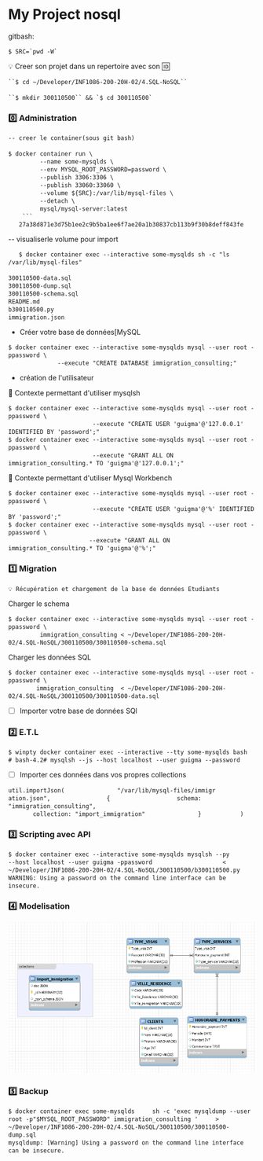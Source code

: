 # My Project nosql

gitbash:
```
$ SRC=`pwd -W`
```
:bulb: Creer son projet dans un repertoire avec son :id:
```
``$ cd ~/Developer/INF1086-200-20H-02/4.SQL-NoSQL``

``$ mkdir 300110500`` && `$ cd 300110500`
```


### :zero: Administration 
```
-- creer le container(sous git bash)

$ docker container run \
         --name some-mysqlds \
         --env MYSQL_ROOT_PASSWORD=password \
         --publish 3306:3306 \
         --publish 33060:33060 \
         --volume ${SRC}:/var/lib/mysql-files \
         --detach \
         mysql/mysql-server:latest
    ```
   27a38d871e3d75b1ee2c9b5ba1ee6f7ae20a1b30837cb113b9f30b8deff843fe
```
         
   -- visualiserle  volume pour import
```   
   $ docker container exec --interactive some-mysqlds sh -c "ls /var/lib/mysql-files"
   
300110500-data.sql
300110500-dump.sql
300110500-schema.sql
README.md
b300110500.py
immigration.json
```

- Créer votre base de données[MySQL
```
$ docker container exec --interactive some-mysqlds mysql --user root -ppassword \
              --execute "CREATE DATABASE immigration_consulting;"
```

- création de l'utilisateur
 
📌 Contexte permettant d'utiliser mysqlsh
```
$ docker container exec --interactive some-mysqlds mysql --user root -ppassword \
                        --execute "CREATE USER 'guigma'@'127.0.0.1' IDENTIFIED BY 'password';"
$ docker container exec --interactive some-mysqlds mysql --user root -ppassword \
                        --execute "GRANT ALL ON immigration_consulting.* TO 'guigma'@'127.0.0.1';"
 ```                       
 📌 Contexte permettant d'utiliser Mysql Workbench
```
$ docker container exec --interactive some-mysqlds mysql --user root -ppassword \
                        --execute "CREATE USER 'guigma'@'%' IDENTIFIED BY 'password';"
$ docker container exec --interactive some-mysqlds mysql --user root -ppassword \
                       --execute "GRANT ALL ON immigration_consulting.* TO 'guigma'@'%';"
```                    
 ### :one: Migration
                                
    💡 Récupération et chargement de la base de données Etudiants

 Charger le schema
 ```
$ docker container exec --interactive some-mysqlds mysql --user root -ppassword \
          immigration_consulting < ~/Developer/INF1086-200-20H-02/4.SQL-NoSQL/300110500/300110500-schema.sql                     
```
Charger les données SQL
```
$ docker container exec --interactive some-mysqlds mysql --user root -ppassword \
        immigration_consulting  < ~/Developer/INF1086-200-20H-02/4.SQL-NoSQL/300110500/300110500-data.sql
```

- [ ] Importer votre base de données SQl

### :two: E.T.L
```
$ winpty docker container exec --interactive --tty some-mysqlds bash
# bash-4.2# mysqlsh --js --host localhost --user guigma --password
```

- [ ] Importer ces données dans vos propres collections
```
util.importJson(               "/var/lib/mysql-files/immigr
ation.json",                {                   schema: "immigration_consulting",
       collection: "import_immigration"               }           )
```

### :three: Scripting avec API
```
$ docker container exec --interactive some-mysqlds mysqlsh --py                         --host localhost --user guigma -ppassword                    < ~/Developer/INF1086-200-20H-02/4.SQL-NoSQL/300110500/b300110500.py
WARNING: Using a password on the command line interface can be insecure.
```


### :four: Modelisation

<img src="schema.PNG"></img>



### :five: Backup
```
$ docker container exec some-mysqlds     sh -c 'exec mysqldump --user root -p"$MYSQL_ROOT_PASSWORD" immigration_consulting '     > ~/Developer/INF1086-200-20H-02/4.SQL-NoSQL/300110500/300110500-dump.sql
mysqldump: [Warning] Using a password on the command line interface can be insecure.
```


